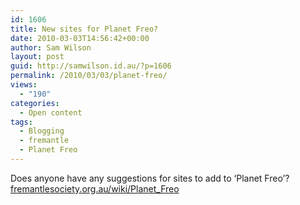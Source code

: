```yaml
---
id: 1606
title: New sites for Planet Freo?
date: 2010-03-03T14:56:42+00:00
author: Sam Wilson
layout: post
guid: http://samwilson.id.au/?p=1606
permalink: /2010/03/03/planet-freo/
views:
  - "190"
categories:
  - Open content
tags:
  - Blogging
  - fremantle
  - Planet Freo
---
```

Does anyone have any suggestions for sites to add to ‘Planet Freo’? [fremantlesociety.org.au/wiki/Planet_Freo](http://fremantlesociety.org.au/wiki/Planet_Freo)